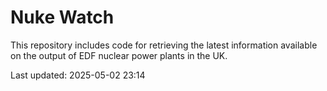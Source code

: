 # Nuke Watch

This repository includes code for retrieving the latest information available on the output of EDF nuclear power plants in the UK.

Last updated: 2025-05-02 23:14